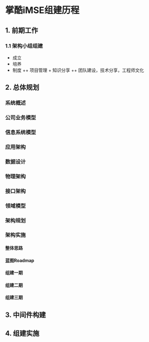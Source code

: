 # 掌酷iMSE组建历程
## 1. 前期工作
### 1.1 架构小组组建
+ 成立
+ 培养
+ 制度
++ 项目管理 + 知识分享
++ 团队建设，技术分享，工程师文化

## 2. 总体规划
### 系统概述

### 公司业务模型

### 信息系统模型

### 应用架构

### 数据设计

### 物理架构

### 接口架构

### 领域模型

### 架构规划

### 架构实施
#### 整体思路

#### 蓝图Roadmap

#### 组建一期

#### 组建二期

#### 组建三期

## 3. 中间件构建


## 4. 组建实施
